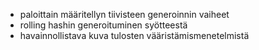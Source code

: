 
* paloittain määritellyn tiivisteen generoinnin vaiheet
* rolling hashin generoituminen syötteestä
* havainnollistava kuva tulosten vääristämismenetelmistä

